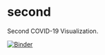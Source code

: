 # second
Second COVID-19 Visualization.

[![Binder](https://mybinder.org/badge_logo.svg)](https://mybinder.org/v2/gh/pedagogly/second/master?filepath=NewCasesPerDayPerMillion.ipynb)
